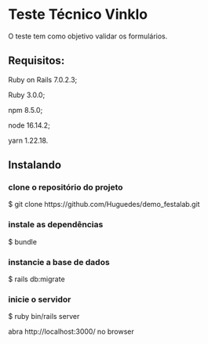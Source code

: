 # Teste Técnico Vinklo

<p>O teste tem como objetivo validar os formulários.</p>

<h2>Requisitos:</h2>

<p>Ruby on Rails 7.0.2.3; <br></p>
<p>Ruby 3.0.0; <br></p>
<p>npm 8.5.0;<br></p>
<p>node 16.14.2; <br></p>
<p>yarn 1.22.18.<br></p>

<h2>Instalando<br></h2>

<h3>clone o repositório do projeto</h3>
$ git clone https://github.com/Huguedes/demo_festalab.git

<h3>instale as dependências</h3>
$ bundle

<h3>instancie a base de dados</h3>
$ rails db:migrate

<h3>inicie o servidor</h3>
$ ruby bin/rails server

abra http://localhost:3000/ no browser
